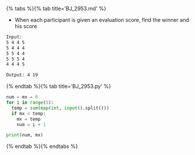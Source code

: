{% tabs %}{% tab title='BJ_2953.md' %}

* When each participant is given an evaluation score, find the winner and his score

```txt
Input:
5 4 4 5
5 4 4 4
5 5 4 4
5 5 5 4
4 4 4 5

Output: 4 19
```

{% endtab %}{% tab title='BJ_2953.py' %}

```py
num = mx = 0
for i in range(5):
  temp = sum(map(int, input().split()))
  if mx < temp:
    mx = temp
    num = i + 1

print(num, mx)
```

{% endtab %}{% endtabs %}
